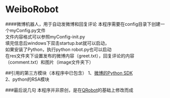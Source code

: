 # WeiboRobot
####微博机器人，用于自动发微博和回复评论
本程序需要在config目录下创建一个myConfig.py文件<br/>
文件内容格式可以参照myConfig-init.py<br/>
填完信息后windows下双击startup.bat就可以启动，<br/>
如果安装了Python，执行python robot.py也可以启动<br/>
在res文件夹下设置发布的微博内容（greet.txt），回复评论的内容（comment.txt）和图片（image文件夹下）


##引用的第三方模块（本程序中已包含）
1、[微博的Python SDK](http://github.liaoxuefeng.com/sinaweibopy/)<br/>
2、python的RSA模块


###最后说几句
本程序并非原创，是在[QRobot](https://github.com/GinSmile/QRobot)的基础上修改而成<br/>



